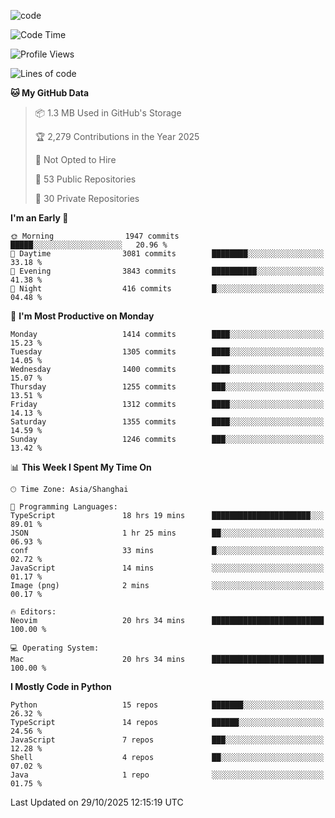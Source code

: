 
<!--
**liuyaanng/liuyaanng** is a ✨ _special_ ✨ repository because its `README.md` (this file) appears on your GitHub profile.

Here are some ideas to get you started:

- 🔭 I’m currently working on ...
- 🌱 I’m currently learning ...
- 👯 I’m looking to collaborate on ...
- 🤔 I’m looking for help with ...
- 💬 Ask me about ...
- 📫 How to reach me: ...
- 😄 Pronouns: ...
- ⚡ Fun fact: ...
-->


![code](https://cdn.jsdelivr.net/gh/liuyaanng/liuyaanng@1.0/code.gif) 

<!--START_SECTION:waka-->
![Code Time](http://img.shields.io/badge/Code%20Time-2%2C065%20hrs%2052%20mins-blue)

![Profile Views](http://img.shields.io/badge/Profile%20Views-0-blue)

![Lines of code](https://img.shields.io/badge/From%20Hello%20World%20I%27ve%20Written-29.0%20million%20lines%20of%20code-blue)

**🐱 My GitHub Data** 

> 📦 1.3 MB Used in GitHub's Storage 
 > 
> 🏆 2,279 Contributions in the Year 2025
 > 
> 🚫 Not Opted to Hire
 > 
> 📜 53 Public Repositories 
 > 
> 🔑 30 Private Repositories 
 > 
**I'm an Early 🐤** 

```text
🌞 Morning                1947 commits        █████░░░░░░░░░░░░░░░░░░░░   20.96 % 
🌆 Daytime                3081 commits        ████████░░░░░░░░░░░░░░░░░   33.18 % 
🌃 Evening                3843 commits        ██████████░░░░░░░░░░░░░░░   41.38 % 
🌙 Night                  416 commits         █░░░░░░░░░░░░░░░░░░░░░░░░   04.48 % 
```
📅 **I'm Most Productive on Monday** 

```text
Monday                   1414 commits        ████░░░░░░░░░░░░░░░░░░░░░   15.23 % 
Tuesday                  1305 commits        ████░░░░░░░░░░░░░░░░░░░░░   14.05 % 
Wednesday                1400 commits        ████░░░░░░░░░░░░░░░░░░░░░   15.07 % 
Thursday                 1255 commits        ███░░░░░░░░░░░░░░░░░░░░░░   13.51 % 
Friday                   1312 commits        ████░░░░░░░░░░░░░░░░░░░░░   14.13 % 
Saturday                 1355 commits        ████░░░░░░░░░░░░░░░░░░░░░   14.59 % 
Sunday                   1246 commits        ███░░░░░░░░░░░░░░░░░░░░░░   13.42 % 
```


📊 **This Week I Spent My Time On** 

```text
🕑︎ Time Zone: Asia/Shanghai

💬 Programming Languages: 
TypeScript               18 hrs 19 mins      ██████████████████████░░░   89.01 % 
JSON                     1 hr 25 mins        ██░░░░░░░░░░░░░░░░░░░░░░░   06.93 % 
conf                     33 mins             █░░░░░░░░░░░░░░░░░░░░░░░░   02.72 % 
JavaScript               14 mins             ░░░░░░░░░░░░░░░░░░░░░░░░░   01.17 % 
Image (png)              2 mins              ░░░░░░░░░░░░░░░░░░░░░░░░░   00.17 % 

🔥 Editors: 
Neovim                   20 hrs 34 mins      █████████████████████████   100.00 % 

💻 Operating System: 
Mac                      20 hrs 34 mins      █████████████████████████   100.00 % 
```

**I Mostly Code in Python** 

```text
Python                   15 repos            ███████░░░░░░░░░░░░░░░░░░   26.32 % 
TypeScript               14 repos            ██████░░░░░░░░░░░░░░░░░░░   24.56 % 
JavaScript               7 repos             ███░░░░░░░░░░░░░░░░░░░░░░   12.28 % 
Shell                    4 repos             ██░░░░░░░░░░░░░░░░░░░░░░░   07.02 % 
Java                     1 repo              ░░░░░░░░░░░░░░░░░░░░░░░░░   01.75 % 
```




 Last Updated on 29/10/2025 12:15:19 UTC
<!--END_SECTION:waka-->

